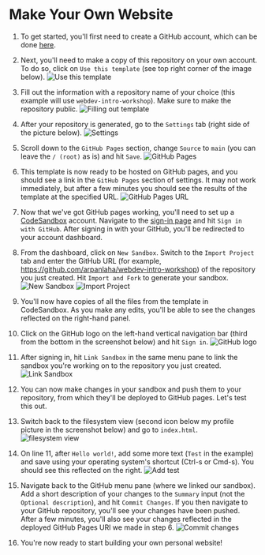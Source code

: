 # Make Your Own Website

1. To get started, you'll first need to create a GitHub account, which can be done [here](https://github.com/join).

2. Next, you'll need to make a copy of this repository on your own account. To do so, click on `Use this template` (see top right corner of the image below).
![Use this template](https://gyazo.com/5dbc23abce2b8e11e745cfea306a65df.png)
  
3. Fill out the information with a repository name of your choice (this example will use `webdev-intro-workshop`). Make sure to make the repository public.
![Filling out template](https://gyazo.com/8396278322e5225b936450b3e8081681.png)

4. After your repository is generated, go to the `Settings` tab (right side of the picture below).
![Settings](https://gyazo.com/66a2155b507b355213e4c4ccb515885f.png)

5. Scroll down to the `GitHub Pages` section, change `Source` to `main` (you can leave the `/ (root)` as is) and hit `Save`.
![GitHub Pages](https://gyazo.com/882be6469cf6581c3dc6c46cc49bc5f7.png)

6. This template is now ready to be hosted on GitHub pages, and you should see a link in the `GitHub Pages` section of settings. It may not work immediately, but after a few minutes you should see the results of the template at the specified URL.
![GitHub Pages URL](https://gyazo.com/bcb91f9b69b2c423a2e60ff7af6a9f49.png)

7. Now that we've got GitHub pages working, you'll need to set up a [CodeSandbox](https://codesandbox.io/) account. Navigate to the [sign-in page](https://codesandbox.io/signin) and hit `Sign in with GitHub`. After signing in with your GitHub, you'll be redirected to your account dashboard.

8. From the dashboard, click on `New Sandbox`. Switch to the `Import Project` tab and enter the GitHub URL (for example, <https://github.com/arpanlaha/webdev-intro-workshop>) of the repository you just created. Hit `Import and Fork` to generate your sandbox.
![New Sandbox](https://gyazo.com/62aa6ce8d806c77ec13e4eb28ba321a7.png)
![Import Project](https://gyazo.com/62aa6ce8d806c77ec13e4eb28ba321a7.png)

9. You'll now have copies of all the files from the template in CodeSandbox. As you make any edits, you'll be able to see the changes reflected on the right-hand panel.

10. Click on the GitHub logo on the left-hand vertical navigation bar (third from the bottom in the screenshot below) and hit `Sign in`.
![GitHub logo](https://gyazo.com/020011e2c45c3ff7833706d67666b908.png)

11. After signing in, hit `Link Sandbox` in the same menu pane to link the sandbox you're working on to the repository you just created.
![Link Sandbox](https://gyazo.com/9e900b701da239095b956c42becf1ad7.png)

12. You can now make changes in your sandbox and push them to your repository, from which they'll be deployed to GitHub pages. Let's test this out.

13. Switch back to the filesystem view (second icon below my profile picture in the screenshot below) and go to `index.html`.
![filesystem view](https://gyazo.com/903e16f8a8339b4ed12f7c7037e30eeb.png)

14. On line 11, after `Hello world!`, add some more text (`Test` in the example) and save using your operating system's shortcut (Ctrl-s or Cmd-s). You should see this reflected on the right. ![Add test](https://gyazo.com/cec5faefb287afba64adb727a0c8f97b.png)

15. Navigate back to the GitHub menu pane (where we linked our sandbox). Add a short description of your changes to the `Summary` input (not the `Optional description`), and hit `Commit Changes`. If you then navigate to your GitHub repository, you'll see your changes have been pushed. After a few minutes, you'll also see your changes reflected in the deployed GitHub Pages URl we made in step 6.
![Commit changes](https://gyazo.com/2be0c7f3c7086adbeac05c5987d8b42a.png)

16. You're now ready to start building your own personal website!
